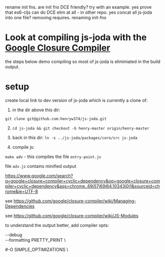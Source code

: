 rename init fns. are init fns DCE friendly? try with an example. yes
prove that es6-cljs can do DCE elim at all - in other repo. yes
concat all js-joda into one file? removing requires. renaming init-fns


# Look at compiling js-joda with the [Google Closure Compiler](https://developers.google.com/closure/compiler/)

the steps below demo compiling so most of js-joda is eliminiated in the build output.

# setup 

create local link to dev version of js-joda which is currently a clone of:

1. in the dir above this dir:

`git clone git@github.com:henryw374/js-joda.git`

2. `cd js-joda && git checkout -b henry-master origin/henry-master` 

3. back in this dir: `ln -s ../js-joda/packages/core/src js-joda`

4. compile js:

`make adv` - this compiles the file `entry-point.js`

file `adv.js` contains minified output

https://www.google.com/search?q=google+closure+compiler+cyclic+dependency&oq=google+closure+compiler+cyclic+dependency&aqs=chrome..69i57j69i64.10343j0j1&sourceid=chrome&ie=UTF-8

 
 
 see https://github.com/google/closure-compiler/wiki/Managing-Dependencies
 
 see https://github.com/google/closure-compiler/wiki/JS-Modules
 
 to understand the output better, add compiler opts:
 
 --debug \
--formatting PRETTY_PRINT \

#-O SIMPLE_OPTIMIZATIONS \
 	  


 


